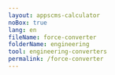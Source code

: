 ```yaml
---
layout: appscms-calculator
noBox: true
lang: en
fileName: force-converter
folderName: engineering
tool: engineering-converters
permalink: /force-converter
---
```



